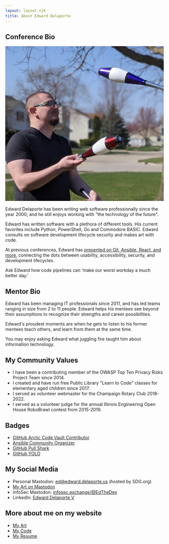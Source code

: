 ```yaml
---
layout: layout.njk
title: About Edward Delaporte
---
```


## Conference Bio

 ![Picture of Edward Delaporte](/img/EdwardDelaporte_juggling.jpg "Picture of Edward Delaporte")

Edward Delaporte has been writing web software professionally since the year 2000; and he still enjoys working with "the technology of the future".

Edward has written software with a plethora of different tools. His current favorites include Python, PowerShell, Go and Commodore BASIC.  Edward consults on software development lifecycle security and makes art with code.

At previous conferences, Edward has [presented on Git, Ansible, React, and more](/slides), connecting the dots between usability, accessibility, security, and development lifecycles.

Ask Edward how code pipelines can ‘make our worst workday a much better day.’

## Mentor Bio

Edward has been managing IT professionals since 2011, and has led teams ranging in size from 2 to 11 people. Edward helps his mentees see beyond their assumptions to recognize their strengths and career possibilities. 

Edward's proudest moments are when he gets to listen to his former mentees teach others, and learn from them at the same time. 

You may enjoy asking Edward what juggling fire taught him about information technology.

## My Community Values

- I have been a contributing member of the OWASP Top Ten Privacy Risks Project Team since 2014.
- I created and have run free Public Library "Learn to Code" classes for elementary aged children since 2017.
- I served as volunteer webmaster for the Champaign Rotary Club 2018-2022.
- I served as a volunteer judge for the annual Illinois Engineering Open House RoboBrawl contest from 2015-2019.

## Badges

- [GitHub Arctic Code Vault Contributor](https://github.com/users/edthedev/achievements/arctic-code-vault-contributor)
- [Ansible Community Organizer](https://api.badgr.io/public/assertions/Zzfsg9CORY24bwiKqomQNw?identity__email=edward%40delaporte.us)
- [GitHub Pull Shark](https://github.com/edthedev?tab=achievements&achievement=pull-shark)
- [GitHub YOLO](https://github.com/users/edthedev/achievements/yolo)

## My Social Media

- Personal Mastodon: <a href=https://mastodon.sdf.org/@Edthedev rel=me>ed@edward.delaporte.us</a> (hosted by SDG.org)
- <a rel="me" href="https://mastodon.art/@edthedev">My Art on Mastodon</a>
- InfoSec Mastodon: <a href=https://infosec.exchange/@EdTheDev rel=me>infosec.exchange/@EdTheDev</a>
- LinkedIn: [Edward Delaporte V](https://www.linkedin.com/in/edwarddelaportev)

## More about me on my website 

- [My Art](/art/)
- [My Code](/code)
- [My Resume](/resume)
